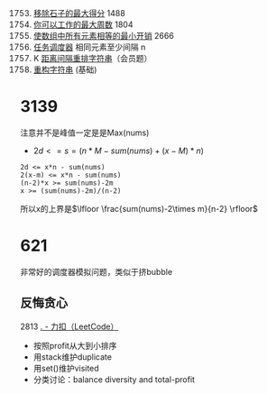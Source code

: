 1753. [移除石子的最大得分](https://leetcode.cn/problems/maximum-score-from-removing-stones/) 1488
1953. [你可以工作的最大周数](https://leetcode.cn/problems/maximum-number-of-weeks-for-which-you-can-work/) 1804
3139. [使数组中所有元素相等的最小开销](https://leetcode.cn/problems/minimum-cost-to-equalize-array/) 2666
621. [任务调度器](https://leetcode.cn/problems/task-scheduler/) 相同元素至少间隔 n
358. K [距离间隔重排字符串](https://leetcode.cn/problems/rearrange-string-k-distance-apart/)（会员题）
767. [重构字符串](https://leetcode.cn/problems/reorganize-string/description/) (基础)

# 3139
注意并不是峰值一定是是Max(nums)
- $2d<=s = (n*M - sum(nums) + (x-M)*n)$
```
2d <= x*n - sum(nums)
2(x-m) <= x*n - sum(nums)
(n-2)*x >= sum(nums)-2m
x >= (sum(nums)-2m)/(n-2)
```
所以x的上界是$\lfloor \frac{sum(nums)-2\times m}{n-2} \rfloor$ 
# 621
非常好的调度器模拟问题，类似于挤bubble

## 反悔贪心
2813 [. - 力扣（LeetCode）](https://leetcode.cn/problems/maximum-elegance-of-a-k-length-subsequence/description/?envType=daily-question&envId=2024-06-13)
- 按照profit从大到小排序
- 用stack维护duplicate
- 用set()维护visited
- 分类讨论：balance diversity and total-profit